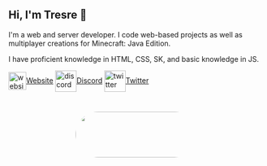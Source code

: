 ## Hi, I'm Tresre 👋
I'm a web and server developer. I code web-based projects as well as multiplayer creations for Minecraft: Java Edition.

I have proficient knowledge in HTML, CSS, SK, and basic knowledge in JS.

<a href="https://tresre.dev" target="_blank" rel="noopener noreferrer"><img alt="website" align="center" src="https://tresre.dev/assets/img/logo.png" style="width: 35px; height: 35px;">Website</a>
<a href="https://tresre.dev/discord" target="_blank" rel="noopener noreferrer"><img alt="discord" align="center" src="https://tresre.dev/assets/img/discord.png" style="width: 42px; height: 42px;">Discord</a>
<a href="https://twitter.com/tresreee" target="_blank" rel="noopener noreferrer"><img alt="twitter" align="center" src="https://tresre.dev/assets/img/twitter.png" style="width: 42px; height: 42px;">Twitter</a>
#

<p align="center" style="text-align: center; margin: auto; overflow: hidden; width: 240px; height: 90px; border-radius: 500px;"><img width="500px" height="90px" scrolling="no" src="https://lanyard.cnrad.dev/api/225399479790993408?borderRadius=0px&idleMessage=Developing%20Something...&hideStatus=true" frameborder="0"></img></p>
